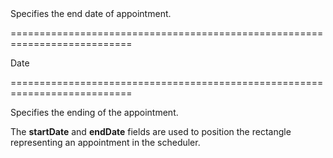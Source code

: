 <!--**
/*-------------------------------------------
    Auto-generated file. Do not modify.
-------------------------------------------

**-->
<!--d-->Specifies the end date of appointment.<!--/d-->
===========================================================================
<!--type-->Date<!--/type-->
===========================================================================

<!--shortDescription-->
Specifies the ending of the appointment.
<!--/shortDescription-->

<!--fullDescription-->
The **startDate** and **endDate** fields are used to position the rectangle representing an appointment in the scheduler.
<!--/fullDescription-->